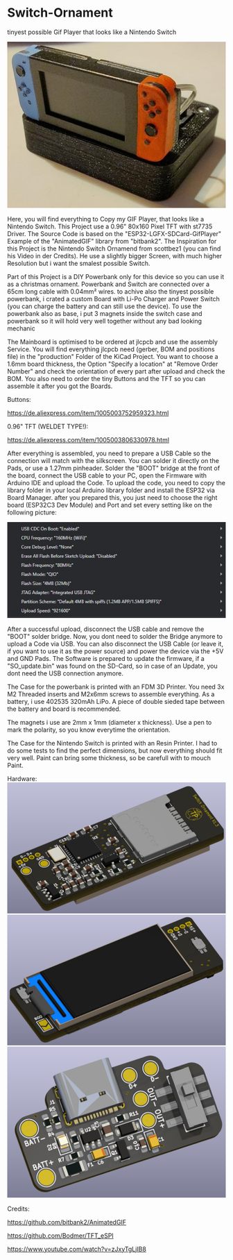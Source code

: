 # Switch-Ornament
tinyest possible Gif Player that looks like a Nintendo Switch

![alt text](https://github.com/esprit1711/Switch-Ornament/blob/main/Assembly.JPG?raw=true)

Here, you will find everything to Copy my GIF Player, that looks like a Nintendo Switch. This Project use a 0.96" 80x160 Pixel TFT with st7735 Driver.
The Source Code is based on the "ESP32-LGFX-SDCard-GifPlayer" Example of the "AnimatedGIF" library from "bitbank2".
The Inspiration for this Project is the Nintendo Switch Ornamend from scottbez1 (you can find his Video in der Credits). He use a slightly bigger Screen, with much higher Resolution but i want the smalest possible Switch.

Part of this Project is a DIY Powerbank only for this device so you can use it as a christmas ornament. Powerbank and Switch are connected over a 65cm long cable with 0.04mm² wires. to achive also the tinyest possible powerbank, i crated a custom Board with Li-Po Charger and Power Switch (you can charge the battery and can still use the device). To use the powerbank also as base, i put 3 magnets inside the switch case and powerbank so it will hold very well together without any bad looking mechanic

The Mainboard is optimised to be ordered at jlcpcb and use the assembly Service. You will find everything jlcpcb need (gerber, BOM and positions file) in the "production" Folder of the KiCad Project. You want to choose a 1.6mm board thickness, the Option "Specify a location" at "Remove Order Number" and check the orientation of every part after upload and check the BOM. You also need to order the tiny Buttons and the TFT so you can assemble it after you got the Boards.

Buttons:

https://de.aliexpress.com/item/1005003752959323.html

0.96" TFT (WELDET TYPE!):

https://de.aliexpress.com/item/1005003806330978.html

After everything is assembled, you need to prepare a USB Cable so the connection will match with the silkscreen. You can solder it directly on the Pads, or use a 1.27mm pinheader. Solder the "BOOT" bridge at the front of the board, connect the USB cable to your PC, open the Firmware with Arduino IDE and upload the Code.
To upload the code, you need to copy the library folder in your local Arduino library folder and install the ESP32 via Board Manager. after you prepared this, you just need to choose the right board (ESP32C3 Dev Module) and Port and set every setting like on the following picture:

![alt text](https://github.com/esprit1711/Switch-Ornament/blob/main/Arduino-Settings.JPG?raw=true)

After a successful upload, disconnect the USB cable and remove the "BOOT" solder bridge. Now, you dont need to solder the Bridge anymore to upload a Code via USB. You can also disconnect the USB Cable (or leave it, if you want to use it as the power source) and power the device via the +5V and GND Pads. The Software is prepared to update the firmware, if a "SO_update.bin" was found on the SD-Card, so in case of an Update, you dont need the USB connection anymore.

The Case for the powerbank is printed with an FDM 3D Printer. You need 3x M2 Threaded inserts and M2x6mm screws to assemble everything. As a battery, i use 402535 320mAh LiPo. A piece of double sieded tape between the battery and board is recommended.

The magnets i use are 2mm x 1mm (diameter x thickness). Use a pen to mark the polarity, so you know everytime the orientation.

The Case for the Nintendo Switch is printed with an Resin Printer. I had to do some tests to find the perfect dimensions, but now everything should fit very well.
Paint can bring some thickness, so be carefull with to mouch Paint.

Hardware:
![alt text](https://github.com/esprit1711/Switch-Ornament/blob/main/Render_back.png?raw=true)
![alt text](https://github.com/esprit1711/Switch-Ornament/blob/main/Render_front.png?raw=true)
![alt text](https://github.com/esprit1711/Switch-Ornament/blob/main/Battery_Pack_render.png?raw=true)

Credits:

https://github.com/bitbank2/AnimatedGIF

https://github.com/Bodmer/TFT_eSPI

https://www.youtube.com/watch?v=zJxyTgLjIB8
